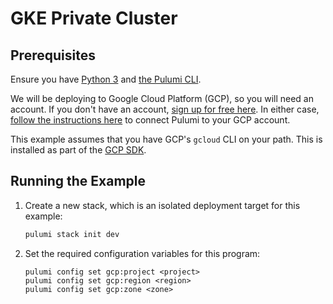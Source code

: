 # GKE Private Cluster

## Prerequisites

Ensure you have [Python 3](https://www.python.org/downloads/) and [the Pulumi CLI](https://www.pulumi.com/docs/get-started/install/).

We will be deploying to Google Cloud Platform (GCP), so you will need an account. If you don't have an account,
[sign up for free here](https://cloud.google.com/free/). In either case,
[follow the instructions here](https://www.pulumi.com/docs/intro/cloud-providers/gcp/setup/) to connect Pulumi to your GCP account.

This example assumes that you have GCP's `gcloud` CLI on your path. This is installed as part of the
[GCP SDK](https://cloud.google.com/sdk/).


## Running the Example

1. Create a new stack, which is an isolated deployment target for this example:

    ```bash
    pulumi stack init dev
    ```

2. Set the required configuration variables for this program:

    ```
    pulumi config set gcp:project <project>
    pulumi config set gcp:region <region>
    pulumi config set gcp:zone <zone>
    ```